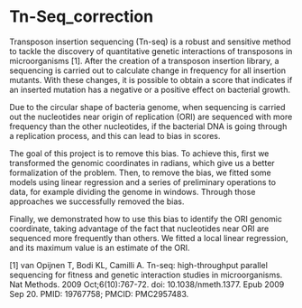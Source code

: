 # Tn-Seq_correction

Transposon insertion sequencing (Tn-seq) is a robust and sensitive method to tackle the discovery of quantitative genetic interactions of transposons in microorganisms [1]. After the creation of a transposon insertion library, a sequencing is carried out to calculate change in frequency for all insertion mutants. With these changes, it is possible to obtain a score that indicates if an inserted mutation has a negative or a positive effect on bacterial growth. 

Due to the circular shape of bacteria genome, when sequencing is carried out the nucleotides near origin of replication (ORI) are sequenced with more frequency than the other nucleotides, if the bacterial DNA is going through a replication process, and this can lead to bias in scores. 

The goal of this project is to remove this bias. To achieve this, first we transformed the genomic coordinates in radians, which give us a better formalization of the problem. Then, to remove the bias, we fitted some models using linear regression and a series of preliminary operations to data, for example dividing the genome in windows. Through those approaches we successfully removed the bias. 

Finally, we demonstrated how to use this bias to identify the ORI genomic coordinate, taking advantage of the fact that nucleotides near ORI are sequenced more frequently than others. We fitted a local linear regression, and its maximum value is an estimate of the ORI. 

[1] van Opijnen T, Bodi KL, Camilli A. Tn-seq: high-throughput parallel sequencing for fitness and genetic interaction studies in microorganisms. Nat Methods. 2009 Oct;6(10):767-72. doi: 10.1038/nmeth.1377. Epub 2009 Sep 20. PMID: 19767758; PMCID: PMC2957483. 
